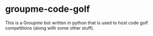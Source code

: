 # groupme-code-golf

This is a Groupme bot written in python that is used to host code golf
competitions (along with some other stuff).
